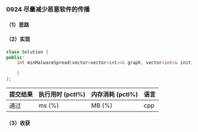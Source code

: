 ### 0924 尽量减少恶意软件的传播

#### （1）思路

#### （2）实现

```cpp
class Solution {
public:
    int minMalwareSpread(vector<vector<int>>& graph, vector<int>& initial) {

    }
};
```

| 提交结果 | 执行用时 (pctl%) | 内存消耗 (pctl%) | 语言 |
|:---------|:-----------------|:-----------------|:-----|
| 通过     |  ms (%)   |  MB (%)  | cpp  |

#### （3）收获
